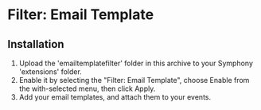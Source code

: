 # Filter: Email Template

## Installation

1.	Upload the 'emailtemplatefilter' folder in this archive to your Symphony 'extensions' folder.
2.	Enable it by selecting the "Filter: Email Template", choose Enable from the	with-selected menu, then click Apply.
3.	Add your email templates, and attach them to your events.